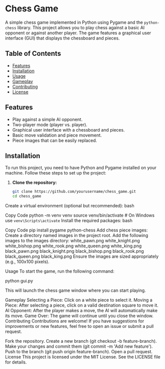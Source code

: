 # Chess Game

A simple chess game implemented in Python using Pygame and the `python-chess` library. This project allows you to play chess against a basic AI opponent or against another player. The game features a graphical user interface (GUI) that displays the chessboard and pieces.

## Table of Contents

- [Features](#features)
- [Installation](#installation)
- [Usage](#usage)
- [Gameplay](#gameplay)
- [Contributing](#contributing)
- [License](#license)

## Features

- Play against a simple AI opponent.
- Two-player mode (player vs. player).
- Graphical user interface with a chessboard and pieces.
- Basic move validation and piece movement.
- Piece images that can be easily replaced.

## Installation

To run this project, you need to have Python and Pygame installed on your machine. Follow these steps to set up the project:

1. **Clone the repository:**

   ```bash
   git clone https://github.com/yourusername/chess_game.git
   cd chess_game
Create a virtual environment (optional but recommended):
bash

Copy Code
python -m venv venv
source venv/bin/activate  # On Windows use `venv\Scripts\activate`
Install the required packages:
bash

Copy Code
pip install pygame python-chess
Add chess piece images:
Create a directory named images in the project root.
Add the following images to the images directory:
white_pawn.png
white_knight.png
white_bishop.png
white_rook.png
white_queen.png
white_king.png
black_pawn.png
black_knight.png
black_bishop.png
black_rook.png
black_queen.png
black_king.png
Ensure the images are sized appropriately (e.g., 100x100 pixels).

Usage
To start the game, run the following command:

python gui.py

This will launch the chess game window where you can start playing.

Gameplay
Selecting a Piece: Click on a white piece to select it.
Moving a Piece: After selecting a piece, click on a valid destination square to move it.
AI Opponent: After the player makes a move, the AI will automatically make its move.
Game Over: The game will continue until you close the window.
Contributing
Contributions are welcome! If you have suggestions for improvements or new features, feel free to open an issue or submit a pull request.

Fork the repository.
Create a new branch (git checkout -b feature-branch).
Make your changes and commit them (git commit -m 'Add new feature').
Push to the branch (git push origin feature-branch).
Open a pull request.
License
This project is licensed under the MIT License. See the LICENSE file for details.
